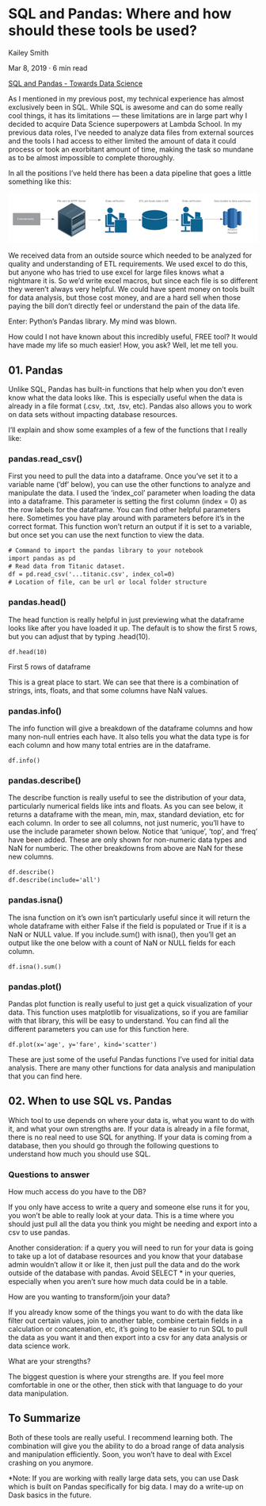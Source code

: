 # SQL and Pandas: Where and how should these tools be used?

Kailey Smith

Mar 8, 2019 · 6 min read

[SQL and Pandas - Towards Data Science](https://towardsdatascience.com/sql-and-pandas-268f634a4f5d)

As I mentioned in my previous post, my technical experience has almost exclusively been in SQL. While SQL is awesome and can do some really cool things, it has its limitations — these limitations are in large part why I decided to acquire Data Science superpowers at Lambda School. In my previous data roles, I’ve needed to analyze data files from external sources and the tools I had access to either limited the amount of data it could process or took an exorbitant amount of time, making the task so mundane as to be almost impossible to complete thoroughly.

In all the positions I’ve held there has been a data pipeline that goes a little something like this:

![](./res/2020001.png)

We received data from an outside source which needed to be analyzed for quality and understanding of ETL requirements. We used excel to do this, but anyone who has tried to use excel for large files knows what a nightmare it is. So we’d write excel macros, but since each file is so different they weren’t always very helpful. We could have spent money on tools built for data analysis, but those cost money, and are a hard sell when those paying the bill don’t directly feel or understand the pain of the data life.

Enter: Python’s Pandas library. My mind was blown.

How could I not have known about this incredibly useful, FREE tool? It would have made my life so much easier! How, you ask? Well, let me tell you.

## 01. Pandas

Unlike SQL, Pandas has built-in functions that help when you don’t even know what the data looks like. This is especially useful when the data is already in a file format (.csv, .txt, .tsv, etc). Pandas also allows you to work on data sets without impacting database resources.

I’ll explain and show some examples of a few of the functions that I really like:

### pandas.read_csv()

First you need to pull the data into a dataframe. Once you’ve set it to a variable name (‘df’ below), you can use the other functions to analyze and manipulate the data. I used the ‘index_col’ parameter when loading the data into a dataframe. This parameter is setting the first column (index = 0) as the row labels for the dataframe. You can find other helpful parameters here. Sometimes you have play around with parameters before it’s in the correct format. This function won’t return an output if it is set to a variable, but once set you can use the next function to view the data.

```
# Command to import the pandas library to your notebook
import pandas as pd
# Read data from Titanic dataset.
df = pd.read_csv('...titanic.csv', index_col=0) 
# Location of file, can be url or local folder structure
```

### pandas.head()

The head function is really helpful in just previewing what the dataframe looks like after you have loaded it up. The default is to show the first 5 rows, but you can adjust that by typing .head(10).

    df.head(10)

First 5 rows of dataframe

This is a great place to start. We can see that there is a combination of strings, ints, floats, and that some columns have NaN values.

### pandas.info()

The info function will give a breakdown of the dataframe columns and how many non-null entries each have. It also tells you what the data type is for each column and how many total entries are in the dataframe.

    df.info()

### pandas.describe()

The describe function is really useful to see the distribution of your data, particularly numerical fields like ints and floats. As you can see below, it returns a dataframe with the mean, min, max, standard deviation, etc for each column. In order to see all columns, not just numeric, you’ll have to use the include parameter shown below. Notice that ‘unique’, ‘top’, and ‘freq’ have been added. These are only shown for non-numeric data types and NaN for numberic. The other breakdowns from above are NaN for these new columns.

```
df.describe()
df.describe(include='all')
```

### pandas.isna()

The isna function on it’s own isn’t particularly useful since it will return the whole dataframe with either False if the field is populated or True if it is a NaN or NULL value. If you include.sum() with isna(), then you’ll get an output like the one below with a count of NaN or NULL fields for each column.

    df.isna().sum()

### pandas.plot()

Pandas plot function is really useful to just get a quick visualization of your data. This function uses matplotlib for visualizations, so if you are familiar with that library, this will be easy to understand. You can find all the different parameters you can use for this function here.

    df.plot(x='age', y='fare', kind='scatter')

These are just some of the useful Pandas functions I’ve used for initial data analysis. There are many other functions for data analysis and manipulation that you can find here.

## 02. When to use SQL vs. Pandas

Which tool to use depends on where your data is, what you want to do with it, and what your own strengths are. If your data is already in a file format, there is no real need to use SQL for anything. If your data is coming from a database, then you should go through the following questions to understand how much you should use SQL.

### Questions to answer

How much access do you have to the DB?

If you only have access to write a query and someone else runs it for you, you won’t be able to really look at your data. This is a time where you should just pull all the data you think you might be needing and export into a csv to use pandas.

Another consideration: if a query you will need to run for your data is going to take up a lot of database resources and you know that your database admin wouldn’t allow it or like it, then just pull the data and do the work outside of the database with pandas. Avoid SELECT * in your queries, especially when you aren’t sure how much data could be in a table.

How are you wanting to transform/join your data?

If you already know some of the things you want to do with the data like filter out certain values, join to another table, combine certain fields in a calculation or concatenation, etc, it’s going to be easier to run SQL to pull the data as you want it and then export into a csv for any data analysis or data science work.

What are your strengths?

The biggest question is where your strengths are. If you feel more comfortable in one or the other, then stick with that language to do your data manipulation.

## To Summarize

Both of these tools are really useful. I recommend learning both. The combination will give you the ability to do a broad range of data analysis and manipulation efficiently. Soon, you won’t have to deal with Excel crashing on you anymore.

*Note: If you are working with really large data sets, you can use Dask which is built on Pandas specifically for big data. I may do a write-up on Dask basics in the future.

